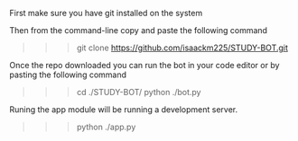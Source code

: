 First make sure you have git installed on the system

Then from the command-line copy and paste the following command

>>> git clone https://github.com/isaackm225/STUDY-BOT.git

Once the repo downloaded you can run the bot in your code editor or by pasting the following command

>>> cd ./STUDY-BOT/
>>> python ./bot.py

Runing the app module will be running a development server.

>>> python ./app.py
